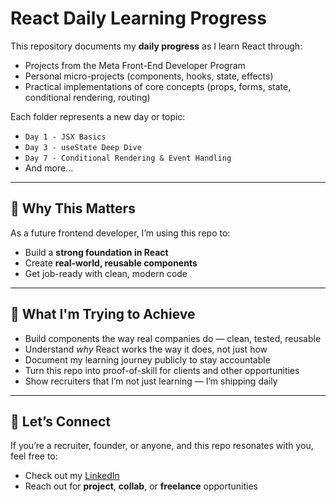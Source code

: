 # React Daily Learning Progress

This repository documents my **daily progress** as I learn React through:
- Projects from the Meta Front-End Developer Program
- Personal micro-projects (components, hooks, state, effects)
- Practical implementations of core concepts (props, forms, state, conditional rendering, routing)

Each folder represents a new day or topic:
- `Day 1 - JSX Basics`
- `Day 3 - useState Deep Dive`
- `Day 7 - Conditional Rendering & Event Handling`
- And more...

---

## 💼 Why This Matters

As a future frontend developer, I’m using this repo to:
- Build a **strong foundation in React**
- Create **real-world, reusable components**
- Get job-ready with clean, modern code

---
## 🌱 What I'm Trying to Achieve

- Build components the way real companies do — clean, tested, reusable
- Understand *why* React works the way it does, not just how
- Document my learning journey publicly to stay accountable
- Turn this repo into proof-of-skill for clients and other opportunities
- Show recruiters that I’m not just learning — I’m shipping daily

---

## 📩 Let’s Connect

If you’re a recruiter, founder, or anyone, and this repo resonates with you, feel free to:
- Check out my [LinkedIn](www.linkedin.com/in/sheikh-hassaan-saeed)
- Reach out for **project**, **collab**, or **freelance** opportunities

